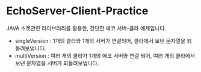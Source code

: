 # EchoServer-Client-Practice
JAVA 소켓관련 라이브러리를 활용한, 간단한 에코 서버-클라 예제입니다.

- singleVersion : 1개의 클라와 1개의 서버가 연결되어, 클라에서 보낸 문자열을 되돌려보냅니다.
- multiVersion : 여러 개의 클라가 1개의 에코 서버와 연결 되어, 여러 개의 클라에서 보낸 문자열을 서버가 되돌려보냅니다.

